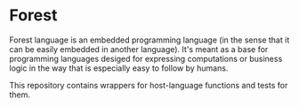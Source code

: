# Forest

Forest language is an embedded programming language (in the sense that it can be easily embedded in another language). It's meant as a base for programming languages desiged for expressing computations or business logic in the way that is especially easy to follow by humans.

This repository contains wrappers for host-language functions and tests for them.
